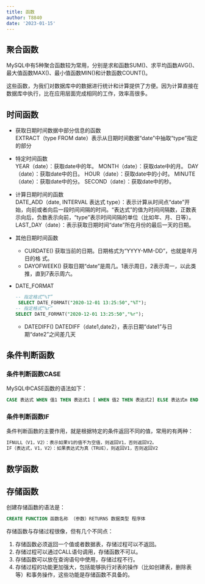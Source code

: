 ```yaml
---
title: 函数
author: T8840
date: '2023-01-15'
---
```



## 聚合函数

MySQL中有5种聚合函数较为常用，分别是求和函数SUM()、求平均函数AVG()、最大值函数MAX()、最小值函数MIN()和计数函数COUNT()。

这些函数，为我们对数据库中的数据进行统计和计算提供了方便。因为计算直接在数据库中执行，比在应用层面完成相同的工作，效率高很多。

## 时间函数

- 获取日期时间数据中部分信息的函数  
   EXTRACT（type FROM date）表示从日期时间数据“date”中抽取“type”指定的部分

- 特定时间函数  
    YEAR（date）：获取date中的年。
    MONTH（date）：获取date中的月。
    DAY（date）：获取date中的日。
    HOUR（date）：获取date中的小时。
    MINUTE（date）：获取date中的分。
    SECOND（date）：获取date中的秒。
- 计算日期时间的函数  
    DATE_ADD（date, INTERVAL 表达式 type）：表示计算从时间点“date”开始，向前或者向后一段时间间隔的时间。“表达式”的值为时间间隔数，正数表示向后，负数表示向前，“type”表示时间间隔的单位（比如年、月、日等）。  
    LAST_DAY（date）：表示获取日期时间“date”所在月份的最后一天的日期。


- 其他日期时间函数
    - CURDATE() 获取当前的日期。日期格式为“YYYY-MM-DD”，也就是年月日的格
式。  
    - DAYOFWEEK() 获取日期“date”是周几。1表示周日，2表示周一，以此类推，直到7表示周六。  
- DATE_FORMAT
    ```sql
    -- 指定格式“%T”
     SELECT DATE_FORMAT("2020-12-01 13:25:50","%T");
    -- 指定格式“%r”
    SELECT DATE_FORMAT("2020-12-01 13:25:50","%r");
    ```
    - DATEDIFF()
        DATEDIFF（date1,date2），表示日期“date1”与日期“date2”之间差几天
## 条件判断函数

### 条件判断函数CASE
MySQL中CASE函数的语法如下：
```sql
CASE 表达式 WHEN 值1 THEN 表达式1 [ WHEN 值2 THEN 表达式2] ELSE 表达式m END
```

### 条件判断函数IF

条件判断函数的主要作用，就是根据特定的条件返回不同的值，常用的有两种：
```sql
IFNULL（V1，V2）：表示如果V1的值不为空值，则返回V1，否则返回V2。
IF（表达式，V1，V2）：如果表达式为真（TRUE），则返回V1，否则返回V2
```


## 数学函数

## 存储函数

创建存储函数的语法是：
```sql
CREATE FUNCTION 函数名称 （参数）RETURNS 数据类型 程序体

```
存储函数与存储过程很像，但有几个不同点：
1. 存储函数必须返回一个值或者数据表，存储过程可以不返回。
2. 存储过程可以通过CALL语句调用，存储函数不可以。
3. 存储函数可以放在查询语句中使用，存储过程不行。
4. 存储过程的功能更加强大，包括能够执行对表的操作（比如创建表，删除表等）和事务操作，这些功能是存储函数不具备的。
